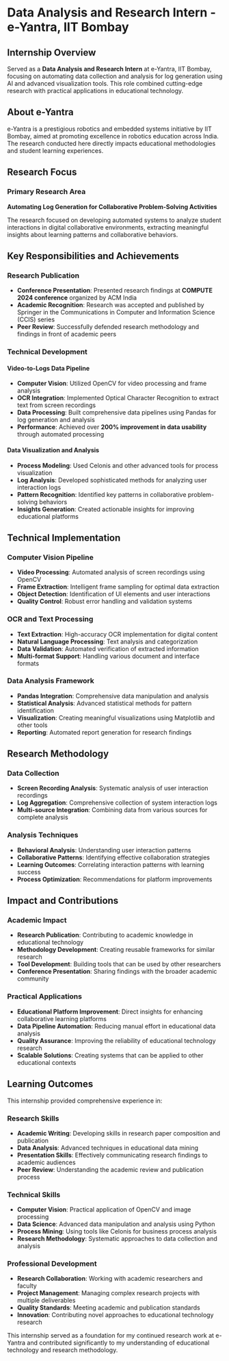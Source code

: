 # Data Analysis and Research Intern - e-Yantra, IIT Bombay

## Internship Overview

Served as a **Data Analysis and Research Intern** at e-Yantra, IIT Bombay, focusing on automating data collection and analysis for log generation using AI and advanced visualization tools. This role combined cutting-edge research with practical applications in educational technology.

## About e-Yantra

e-Yantra is a prestigious robotics and embedded systems initiative by IIT Bombay, aimed at promoting excellence in robotics education across India. The research conducted here directly impacts educational methodologies and student learning experiences.

## Research Focus

### Primary Research Area
**Automating Log Generation for Collaborative Problem-Solving Activities**

The research focused on developing automated systems to analyze student interactions in digital collaborative environments, extracting meaningful insights about learning patterns and collaborative behaviors.

## Key Responsibilities and Achievements

### Research Publication
- **Conference Presentation**: Presented research findings at **COMPUTE 2024 conference** organized by ACM India
- **Academic Recognition**: Research was accepted and published by Springer in the Communications in Computer and Information Science (CCIS) series
- **Peer Review**: Successfully defended research methodology and findings in front of academic peers

### Technical Development

#### Video-to-Logs Data Pipeline
- **Computer Vision**: Utilized OpenCV for video processing and frame analysis
- **OCR Integration**: Implemented Optical Character Recognition to extract text from screen recordings
- **Data Processing**: Built comprehensive data pipelines using Pandas for log generation and analysis
- **Performance**: Achieved over **200% improvement in data usability** through automated processing

#### Data Visualization and Analysis
- **Process Modeling**: Used Celonis and other advanced tools for process visualization
- **Log Analysis**: Developed sophisticated methods for analyzing user interaction logs
- **Pattern Recognition**: Identified key patterns in collaborative problem-solving behaviors
- **Insights Generation**: Created actionable insights for improving educational platforms

## Technical Implementation

### Computer Vision Pipeline
- **Video Processing**: Automated analysis of screen recordings using OpenCV
- **Frame Extraction**: Intelligent frame sampling for optimal data extraction
- **Object Detection**: Identification of UI elements and user interactions
- **Quality Control**: Robust error handling and validation systems

### OCR and Text Processing
- **Text Extraction**: High-accuracy OCR implementation for digital content
- **Natural Language Processing**: Text analysis and categorization
- **Data Validation**: Automated verification of extracted information
- **Multi-format Support**: Handling various document and interface formats

### Data Analysis Framework
- **Pandas Integration**: Comprehensive data manipulation and analysis
- **Statistical Analysis**: Advanced statistical methods for pattern identification
- **Visualization**: Creating meaningful visualizations using Matplotlib and other tools
- **Reporting**: Automated report generation for research findings

## Research Methodology

### Data Collection
- **Screen Recording Analysis**: Systematic analysis of user interaction recordings
- **Log Aggregation**: Comprehensive collection of system interaction logs
- **Multi-source Integration**: Combining data from various sources for complete analysis

### Analysis Techniques
- **Behavioral Analysis**: Understanding user interaction patterns
- **Collaborative Patterns**: Identifying effective collaboration strategies
- **Learning Outcomes**: Correlating interaction patterns with learning success
- **Process Optimization**: Recommendations for platform improvements

## Impact and Contributions

### Academic Impact
- **Research Publication**: Contributing to academic knowledge in educational technology
- **Methodology Development**: Creating reusable frameworks for similar research
- **Tool Development**: Building tools that can be used by other researchers
- **Conference Presentation**: Sharing findings with the broader academic community

### Practical Applications
- **Educational Platform Improvement**: Direct insights for enhancing collaborative learning platforms
- **Data Pipeline Automation**: Reducing manual effort in educational data analysis
- **Quality Assurance**: Improving the reliability of educational technology research
- **Scalable Solutions**: Creating systems that can be applied to other educational contexts

## Learning Outcomes

This internship provided comprehensive experience in:

### Research Skills
- **Academic Writing**: Developing skills in research paper composition and publication
- **Data Analysis**: Advanced techniques in educational data mining
- **Presentation Skills**: Effectively communicating research findings to academic audiences
- **Peer Review**: Understanding the academic review and publication process

### Technical Skills
- **Computer Vision**: Practical application of OpenCV and image processing
- **Data Science**: Advanced data manipulation and analysis using Python
- **Process Mining**: Using tools like Celonis for business process analysis
- **Research Methodology**: Systematic approaches to data collection and analysis

### Professional Development
- **Research Collaboration**: Working with academic researchers and faculty
- **Project Management**: Managing complex research projects with multiple deliverables
- **Quality Standards**: Meeting academic and publication standards
- **Innovation**: Contributing novel approaches to educational technology research

This internship served as a foundation for my continued research work at e-Yantra and contributed significantly to my understanding of educational technology and research methodology.
